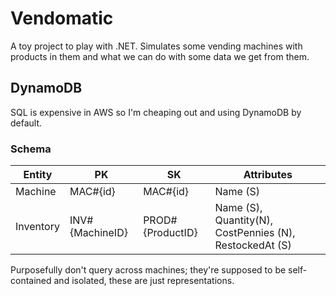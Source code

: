 # Vendomatic

A toy project to play with .NET. Simulates some vending machines with products in them and what we can do with some data we get from them.

## DynamoDB

SQL is expensive in AWS so I'm cheaping out and using DynamoDB by default.

### Schema

| Entity    | PK              | SK               | Attributes |
| --------- | --------------- | ---------------- | ---------- |
| Machine   | MAC#{id}        | MAC#{id}         | Name (S)   |
| Inventory | INV#{MachineID} | PROD#{ProductID} | Name (S), Quantity(N), CostPennies (N), RestockedAt (S) |

Purposefully don't query across machines; they're supposed to be self-contained and isolated, these are just representations.